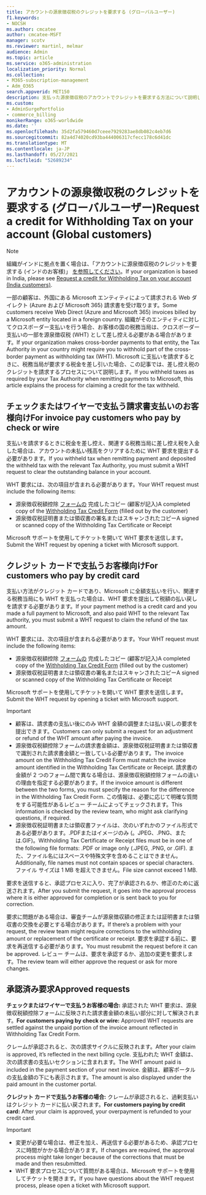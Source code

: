 ```yaml
---
title: アカウントの源泉徴収税のクレジットを要求する (グローバルユーザー)
f1.keywords:
- NOCSH
ms.author: cmcatee
author: cmcatee-MSFT
manager: scotv
ms.reviewer: martinl, melmar
audience: Admin
ms.topic: article
ms.service: o365-administration
localization_priority: Normal
ms.collection:
- M365-subscription-management
- Adm_O365
search.appverid: MET150
description: 支払った源泉徴収税のアカウントでクレジットを要求する方法について説明します。 この記事は、インドを除く世界中のお客様に適用されます。
ms.custom:
- AdminSurgePortfolio
- commerce_billing
monikerRange: o365-worldwide
ms.date: ''
ms.openlocfilehash: 35d2fa579460d7ceee7929283ae8db082c4eb7d6
ms.sourcegitcommit: 82a4d74020cd93ba444006317cfecc178c6d41dc
ms.translationtype: MT
ms.contentlocale: ja-JP
ms.lasthandoff: 05/27/2021
ms.locfileid: "52689234"
---
```

# <a name="request-a-credit-for-withholding-tax-on-your-account-global-customers"></a><span data-ttu-id="a30a0-104">アカウントの源泉徴収税のクレジットを要求する (グローバルユーザー)</span><span class="sxs-lookup"><span data-stu-id="a30a0-104">Request a credit for Withholding Tax on your account (Global customers)</span></span>

> [!NOTE]
>
> <span data-ttu-id="a30a0-105">組織がインドに拠点を置く場合は、「アカウントに源泉徴収税のクレジットを要求する (インドのお客様)」 [を参照してください](withholding-tax-credit-india.md)。</span><span class="sxs-lookup"><span data-stu-id="a30a0-105">If your organization is based in India, please see [Request a credit for Withholding Tax on your account (India customers)](withholding-tax-credit-india.md).</span></span>

<span data-ttu-id="a30a0-106">一部の顧客は、外国にある Microsoft エンティティによって請求される Web ダイレクト (Azure および Microsoft 365) 請求書を受け取ります。</span><span class="sxs-lookup"><span data-stu-id="a30a0-106">Some customers receive Web Direct (Azure and Microsoft 365) invoices billed by a Microsoft entity located in a foreign country.</span></span> <span data-ttu-id="a30a0-107">組織がそのエンティティに対してクロスボーダー支払いを行う場合、お客様の国の税務当局は、クロスボーダー支払いの一部を源泉徴収税 (WHT) として差し控える必要がある場合があります。</span><span class="sxs-lookup"><span data-stu-id="a30a0-107">If your organization makes cross-border payments to that entity, the Tax Authority in your country might require you to withhold part of the cross-border payment as withholding tax (WHT).</span></span> <span data-ttu-id="a30a0-108">Microsoft に支払いを請求するときに、税務当局が要求する税金を差し引いた場合、この記事では、差し控え税のクレジットを請求するプロセスについて説明します。</span><span class="sxs-lookup"><span data-stu-id="a30a0-108">If you withheld taxes as required by your Tax Authority when remitting  payments to Microsoft, this article explains the process for claiming a credit for the tax withheld.</span></span>

## <a name="for-invoice-pay-customers-who-pay-by-check-or-wire"></a><span data-ttu-id="a30a0-109">チェックまたはワイヤーで支払う請求書支払いのお客様向け</span><span class="sxs-lookup"><span data-stu-id="a30a0-109">For invoice pay customers who pay by check or wire</span></span>

<span data-ttu-id="a30a0-110">支払いを請求するときに税金を差し控え、関連する税務当局に差し控え税を入金した場合は、アカウントの未払い残高をクリアするために WHT 要求を提出する必要があります。</span><span class="sxs-lookup"><span data-stu-id="a30a0-110">If you withheld tax when remitting payment and deposited the withheld tax with the relevant Tax Authority, you must submit a WHT request to clear the outstanding balance in your account.</span></span>

<span data-ttu-id="a30a0-111">WHT 要求には、次の項目が含まれる必要があります。</span><span class="sxs-lookup"><span data-stu-id="a30a0-111">Your WHT request must include the following items:</span></span>

- <span data-ttu-id="a30a0-112">源泉徴収税額控除 [フォームの](https://download.microsoft.com/download/a/a/f/aaf8306b-79d4-455b-975f-41ce9e67b9cb/wht%20credit%20form%20-%20global.docx) 完成したコピー (顧客が記入)</span><span class="sxs-lookup"><span data-stu-id="a30a0-112">A completed copy of the [Withholding Tax Credit Form](https://download.microsoft.com/download/a/a/f/aaf8306b-79d4-455b-975f-41ce9e67b9cb/wht%20credit%20form%20-%20global.docx) (filled out by the customer)</span></span>
- <span data-ttu-id="a30a0-113">源泉徴収税証明書または領収書の署名またはスキャンされたコピー</span><span class="sxs-lookup"><span data-stu-id="a30a0-113">A signed or scanned copy of the Withholding Tax Certificate or Receipt</span></span>

<span data-ttu-id="a30a0-114">Microsoft サポートを使用してチケットを開いて WHT 要求を送信します。</span><span class="sxs-lookup"><span data-stu-id="a30a0-114">Submit the WHT request by opening a ticket with Microsoft support.</span></span>

## <a name="for-customers-who-pay-by-credit-card"></a><span data-ttu-id="a30a0-115">クレジット カードで支払うお客様向け</span><span class="sxs-lookup"><span data-stu-id="a30a0-115">For customers who pay by credit card</span></span>

<span data-ttu-id="a30a0-116">支払い方法がクレジット カードであり、Microsoft に全額支払いを行い、関連する税務当局にも WHT を支払った場合は、WHT 要求を提出して税額の払い戻しを請求する必要があります。</span><span class="sxs-lookup"><span data-stu-id="a30a0-116">If your payment method is a credit card and you made a full payment to Microsoft, and also paid WHT to the relevant Tax authority, you must submit a WHT request to claim the refund of the tax amount.</span></span>

<span data-ttu-id="a30a0-117">WHT 要求には、次の項目が含まれる必要があります。</span><span class="sxs-lookup"><span data-stu-id="a30a0-117">Your WHT request must include the following items:</span></span>

- <span data-ttu-id="a30a0-118">源泉徴収税額控除 [フォームの](https://download.microsoft.com/download/a/a/f/aaf8306b-79d4-455b-975f-41ce9e67b9cb/wht%20credit%20form%20-%20global.docx) 完成したコピー (顧客が記入)</span><span class="sxs-lookup"><span data-stu-id="a30a0-118">A completed copy of the [Withholding Tax Credit Form](https://download.microsoft.com/download/a/a/f/aaf8306b-79d4-455b-975f-41ce9e67b9cb/wht%20credit%20form%20-%20global.docx) (filled out by the customer)</span></span>
- <span data-ttu-id="a30a0-119">源泉徴収税証明書または領収書の署名またはスキャンされたコピー</span><span class="sxs-lookup"><span data-stu-id="a30a0-119">A signed or scanned copy of the Withholding Tax Certificate or Receipt</span></span>

<span data-ttu-id="a30a0-120">Microsoft サポートを使用してチケットを開いて WHT 要求を送信します。</span><span class="sxs-lookup"><span data-stu-id="a30a0-120">Submit the WHT request by opening a ticket with Microsoft support.</span></span>

> [!IMPORTANT]
>
> - <span data-ttu-id="a30a0-121">顧客は、請求書の支払い後にのみ WHT 金額の調整または払い戻しの要求を提出できます。</span><span class="sxs-lookup"><span data-stu-id="a30a0-121">Customers can only submit a request for an adjustment or refund of the WHT amount after paying the invoice.</span></span>
> - <span data-ttu-id="a30a0-122">源泉徴収税額控除フォームの請求書金額は、源泉徴収税証明書または領収書で識別された請求書金額と一致している必要があります。</span><span class="sxs-lookup"><span data-stu-id="a30a0-122">The invoice amount on the Withholding Tax Credit Form must match the invoice amount identified in the Withholding Tax Certificate or Receipt.</span></span> <span data-ttu-id="a30a0-123">請求書の金額が 2 つのフォーム間で異なる場合は、源泉徴収税額控除フォームの違いの理由を指定する必要があります。</span><span class="sxs-lookup"><span data-stu-id="a30a0-123">If the invoice amount is different between the two forms, you must specify the reason for the difference in the Withholding Tax Credit Form.</span></span> <span data-ttu-id="a30a0-124">この情報は、必要に応じて明確な質問をする可能性があるレビュー チームによってチェックされます。</span><span class="sxs-lookup"><span data-stu-id="a30a0-124">This information is checked by the review team, who might ask clarifying questions, if required.</span></span>
> - <span data-ttu-id="a30a0-125">源泉徴収税証明書または領収書ファイルは、次のいずれかのファイル形式である必要があります。.PDFまたはイメージのみ (。JPEG、.PNG、または.GIF)。</span><span class="sxs-lookup"><span data-stu-id="a30a0-125">Withholding Tax Certificate or Receipt files must be in one of the following file formats: .PDF or image only (.JPEG, .PNG, or .GIF).</span></span> <span data-ttu-id="a30a0-126">また、ファイル名にはスペースや特殊文字を含めることはできません。</span><span class="sxs-lookup"><span data-stu-id="a30a0-126">Additionally, file names must not contain spaces or special characters.</span></span> <span data-ttu-id="a30a0-127">ファイル サイズは 1 MB を超えできません。</span><span class="sxs-lookup"><span data-stu-id="a30a0-127">File size cannot exceed 1 MB.</span></span>

<span data-ttu-id="a30a0-128">要求を送信すると、承認プロセスに入り、完了が承認されるか、修正のために返送されます。</span><span class="sxs-lookup"><span data-stu-id="a30a0-128">After you submit the request, it goes into the approval process where it is either approved for completion or is sent back to you for correction.</span></span>

<span data-ttu-id="a30a0-129">要求に問題がある場合は、審査チームが源泉徴収額の修正または証明書または領収書の交換を必要とする場合があります。</span><span class="sxs-lookup"><span data-stu-id="a30a0-129">If there’s a problem with your request, the review team might require corrections to the withholding amount or replacement of the certificate or receipt.</span></span> <span data-ttu-id="a30a0-130">要求を承認する前に、要求を再送信する必要があります。</span><span class="sxs-lookup"><span data-stu-id="a30a0-130">You must resubmit the request before it can be approved.</span></span> <span data-ttu-id="a30a0-131">レビュー チームは、要求を承認するか、追加の変更を要求します。</span><span class="sxs-lookup"><span data-stu-id="a30a0-131">The review team will either approve the request or ask for more changes.</span></span>

## <a name="approved-requests"></a><span data-ttu-id="a30a0-132">承認済み要求</span><span class="sxs-lookup"><span data-stu-id="a30a0-132">Approved requests</span></span>

<span data-ttu-id="a30a0-133">**チェックまたはワイヤーで支払うお客様の場合:** 承認された WHT 要求は、源泉徴収税額控除フォームに反映された請求書金額の未払い部分に対して解決されます。</span><span class="sxs-lookup"><span data-stu-id="a30a0-133">**For customers paying by check or wire:** Approved WHT requests are settled against the unpaid portion of the invoice amount reflected in Withholding Tax Credit Form.</span></span>

<span data-ttu-id="a30a0-134">クレームが承認されると、次の請求サイクルに反映されます。</span><span class="sxs-lookup"><span data-stu-id="a30a0-134">After your claim is approved, it’s reflected in the next billing cycle.</span></span> <span data-ttu-id="a30a0-135">支払われた WHT 金額は、次の請求書の支払いセクションに含まれます。</span><span class="sxs-lookup"><span data-stu-id="a30a0-135">The WHT amount paid is included in the payment section of your next invoice.</span></span> <span data-ttu-id="a30a0-136">金額は、顧客ポータルの支払金額の下にも表示されます。</span><span class="sxs-lookup"><span data-stu-id="a30a0-136">The amount is also displayed under the paid amount in the customer portal.</span></span>

<span data-ttu-id="a30a0-137">**クレジット カードで支払うお客様の場合:** クレームが承認されると、過剰支払いはクレジット カードに払い戻されます。</span><span class="sxs-lookup"><span data-stu-id="a30a0-137">**For customers paying by credit card:** After your claim is approved, your overpayment is refunded to your credit card.</span></span>

> [!IMPORTANT]
>
> - <span data-ttu-id="a30a0-138">変更が必要な場合は、修正を加え、再送信する必要があるため、承認プロセスに時間がかかる場合があります。</span><span class="sxs-lookup"><span data-stu-id="a30a0-138">If changes are required, the approval process might take longer because of the corrections that must be made and then resubmitted.</span></span>
> - <span data-ttu-id="a30a0-139">WHT 要求プロセスについて質問がある場合は、Microsoft サポートを使用してチケットを開きます。</span><span class="sxs-lookup"><span data-stu-id="a30a0-139">If you have questions about the WHT request process, please open a ticket with Microsoft support.</span></span>
